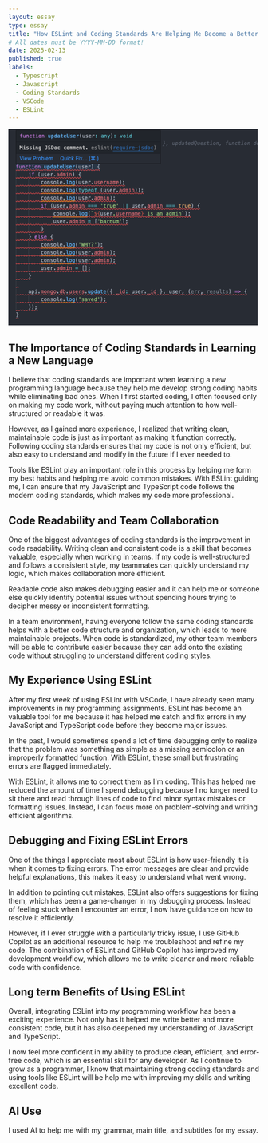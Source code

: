 ```yaml
---
layout: essay
type: essay
title: "How ESLint and Coding Standards Are Helping Me Become a Better Programmer"
# All dates must be YYYY-MM-DD format!
date: 2025-02-13
published: true
labels:
  - Typescript
  - Javascript
  - Coding Standards
  - VSCode
  - ESLint
---
```


<img width="500px" class="rounded float-start pe-4" src="../img/code.png">

## The Importance of Coding Standards in Learning a New Language

I believe that coding standards are important when learning a new programming language because they help me develop strong coding habits while eliminating bad ones. When I first started coding, I often focused only on making my code work, without paying much attention to how well-structured or readable it was. 

However, as I gained more experience, I realized that writing clean, maintainable code is just as important as making it function correctly. Following coding standards ensures that my code is not only efficient, but also easy to understand and modify in the future if I ever needed to. 

Tools like ESLint play an important role in this process by helping me form my best habits and helping me avoid common mistakes. With ESLint guiding me, I can ensure that my JavaScript and TypeScript code follows the modern coding standards, which makes my code more professional.

## Code Readability and Team Collaboration

One of the biggest advantages of coding standards is the improvement in code readability. Writing clean and consistent code is a skill that becomes valuable, especially when working in teams. If my code is well-structured and follows a consistent style, my teammates can quickly understand my logic, which makes collaboration more efficient. 

Readable code also makes debugging easier and it can help me or someone else quickly identify potential issues without spending hours trying to decipher messy or inconsistent formatting. 

In a team environment, having everyone follow the same coding standards helps with a better code structure and organization, which leads to more maintainable projects. When code is standardized, my other team members will be able to contribute easier because they can add onto the existing code without struggling to understand different coding styles.


## My Experience Using ESLint

After my first week of using ESLint with VSCode, I have already seen many improvements in my programming assignments. ESLint has become an valuable tool for me because it has helped me catch and fix errors in my JavaScript and TypeScript code before they become major issues. 

In the past, I would sometimes spend a lot of time debugging only to realize that the problem was something as simple as a missing semicolon or an improperly formatted function. With ESLint, these small but frustrating errors are flagged immediately. 

With ESLint, it allows me to correct them as I'm coding. This has helped me reduced the amount of time I spend debugging because I no longer need to sit there and read through lines of code to find minor syntax mistakes or formatting issues. Instead, I can focus more on problem-solving and writing efficient algorithms.


## Debugging and Fixing ESLint Errors

One of the things I appreciate most about ESLint is how user-friendly it is when it comes to fixing errors. The error messages are clear and provide helpful explanations, this makes it easy to understand what went wrong. 

In addition to pointing out mistakes, ESLint also offers suggestions for fixing them, which has been a game-changer in my debugging process. Instead of feeling stuck when I encounter an error, I now have guidance on how to resolve it efficiently. 

However, if I ever struggle with a particularly tricky issue, I use GitHub Copilot as an additional resource to help me troubleshoot and refine my code. The combination of ESLint and GitHub Copilot has improved my development workflow, which allows me to write cleaner and more reliable code with confidence.




## Long term Benefits of Using ESLint

Overall, integrating ESLint into my programming workflow has been a exciting experience. Not only has it helped me write better and more consistent code, but it has also deepened my understanding of JavaScript and TypeScript. 

I now feel more confident in my ability to produce clean, efficient, and error-free code, which is an essential skill for any developer. As I continue to grow as a programmer, I know that maintaining strong coding standards and using tools like ESLint will be help me with improving my skills and writing excellent code.


## AI Use

I used AI to help me with my grammar, main title, and subtitles for my essay.
